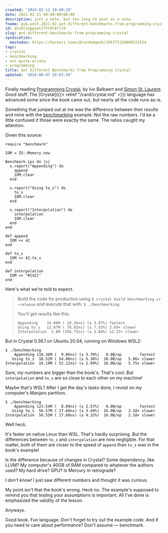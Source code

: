 ```yaml
---
created: '2024-02-11 19:49:29'
date: 2021-02-21 00:00:00+00:00
description: just a note, but too long to post as a note
fname: pub.post.2021.02.got-different-benchmarks-from-programming-crystal
id: qtu6l2ogywat2f5t0t0fr24
slug: got-different-benchmarks-from-programming-crystal
syndication:
  mastodon: https://hackers.town/@randomgeek/105773150089231524
tags:
- crystal
- benchmarking
- not-quite-errata
- programming
title: Got Different Benchmarks from Programming Crystal
updated: '2024-08-07 19:03:39'
---
```


Finally reading [Programming Crystal](https://pragprog.com/titles/crystal/programming-crystal/), by Ivo Balbaert and [Simon St.  Laurent](http://simonstl.com/).  Good stuff.  The [Crystal]({{< relref "/card/crystal.md" >}}) language has advanced some since the book came out, but nearly all the code runs as-is.

Something that jumped out at me was the difference between their results and mine with the [benchmarking](https://github.com/Ivo-Balbaert/programming_crystal/blob/master/code/managing_projects/benchmarking.cr) example.  Not the raw numbers.  I'd be a little confused if those were exactly the same.  The ratios caught my attention.

Given this source:

```crystal
require "benchmark"

IOM = IO::Memory.new

Benchmark.ips do |x|
  x.report("Appending") do
    append
    IOM.clear
  end

  x.report("Using to_s") do
    to_s
    IOM.clear
  end

  x.report("Interpolation") do
    interpolation
    IOM.clear
  end
end

def append
  IOM << 42
end

def to_s
  IOM << 42.to_s
end

def interpolation
  IOM << "#{42}"
end
```

Here's what we're told to expect.

> Build the code for production using `$ crystal build benchmarking.cr —release` and execute that with: `$ ./benchmarking`
>
> You’ll get results like this:
>
> ```plaintext
> Appending    34.06M ( 29.36ns) (± 3.97%) fastest
> Using to_s   12.67M ( 78.92ns) (± 7.55%) 2.69× slower
> Interpolation  2.8M (356.75ns) (± 3.84%) 12.15× slower
> ```

But in Crystal 0.36.1 on Ubuntu 20.04, running on Windows WSL2:

```plaintext
$ ./benchmarking
    Appending 110.36M (  9.06ns) (± 3.70%)   0.0B/op        fastest
   Using to_s  18.52M ( 54.00ns) (± 5.36%)  16.0B/op   5.96× slower
Interpolation  19.19M ( 52.12ns) (± 2.99%)  16.0B/op   5.75× slower
```

Sure, my numbers are bigger than the book's.  That's cool.  But `interpolation` and `to_s` are so close to each other on my machine!

Maybe that's WSL?  After I get the day's tasks done, I revisit on my computer's Manjaro partition.

```plaintext
$ ./benchmarking
    Appending 123.54M (  8.09ns) (± 2.57%)   0.0B/op        fastest
   Using to_s  56.57M ( 17.68ns) (± 3.49%)  16.0B/op   2.18× slower
Interpolation  56.55M ( 17.68ns) (± 4.32%)  16.0B/op   2.18× slower
```

Well heck.

It's faster on native Linux than WSL.  That's hardly surprising.  But the differences between `to_s` and `interpolation` are now negligible.  For that matter, both of them are closer to the speed of `append` than `to_s` was in the book's example!

Is the difference because of changes in Crystal?  Some dependency, like LLVM? My computer's 40GB of RAM compared to whatever the authors used?  My hard drive?  GPU?  Is Mercury in retrograde?

*I don't know!* I just saw different numbers and thought it was curious.

My point isn't that the book's wrong.  Heck no.  The example's supposed to remind you that testing your assumptions is important.  All I've done is emphasized the validity of the lesson.

Anyways.

Good book.  Fun language.  Don't forget to try out the example code.  And if you need to care about performance?  Don't assume — benchmark.